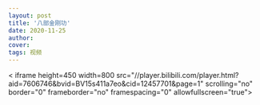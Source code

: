 ```yaml
---
layout: post
title: '八部金刚功'
date: 2020-11-25
author: 
cover: 
tags: 视频
---
```

 
< iframe height=450 width=800 src="//player.bilibili.com/player.html?aid=7606746&bvid=BV15s411a7eo&cid=12457701&page=1" scrolling="no" border="0" frameborder="no" framespacing="0" allowfullscreen="true"> </iframe>
